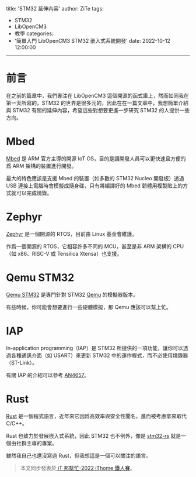 title: 'STM32 延伸內容'
author: ZiTe
tags:
  - STM32
  - LibOpenCM3
  - 教學
categories:
  - '簡單入門 LibOpenCM3 STM32 嵌入式系統開發'
date: 2022-10-12 12:00:00
---

# 前言
在之前的篇章中，我們專注在 LibOpenCM3 這個開源的函式庫上，然而如同我在第一天所寫的，STM32 的世界是很多元的，因此在在一篇文章中，我想簡單介紹與 STM32 有關的延伸內容，希望這些對想要更進一步研究 STM32 的人提供一些方向。

<!--more-->

# Mbed
[Mbed](https://os.mbed.com/) 是 ARM 官方主導的開源 IoT OS，目的是讓開發人員可以更快速且方便的爲 ARM 架構的裝置進行開發。

最大的特色應該是支援 Mbed 的裝置（如多數的 STM32 Nucleo 開發板）透過 USB 連接上電腦時會模擬成隨身碟，只有將編譯好的 Mbed 韌體用複製貼上的方式就可以完成燒錄。

# Zephyr
[Zephyr](https://zephyrproject.org/) 是一個開源的 RTOS，目前由 Linux 基金會維護。

作爲一個開源的 RTOS，它相容許多不同的 MCU，甚至是非 ARM 架構的 CPU（如 x86、RISC-V 或 Tensilica Xtensa）也支援。

# Qemu STM32
[Qemu STM32](http://beckus.github.io/qemu_stm32/) 是專門針對 STM32 [Qemu](https://www.qemu.org/) 的模擬器版本。

有些時候，你可能會想要進行一些硬體模擬，那 Qemu 應該可以幫上忙。

# IAP
In-application programming（IAP）是 STM32 所提供的一項功能，讓你可以透過各種通訊介面（如 USART）來更新 STM32 中的運作程式，而不必使用燒錄器（ST-Link）。

有關 IAP 的介紹可以參考 [AN4657](https://www.st.com/content/ccc/resource/technical/document/application_note/27/38/37/58/c2/8c/40/07/DM00161366.pdf/files/DM00161366.pdf/jcr:content/translations/en.DM00161366.pdf)。

# Rust
[Rust](https://www.rust-lang.org/zh-TW/) 是一個程式語言，近年來它因爲高效率與安全性聞名，進而被考慮拿來取代 C/C++。

Rust 也致力於發展嵌入式系統，因此 STM32 也不例外，像是 [stm32-rs](https://github.com/stm32-rs) 就是一個由社群主導的專案。

雖然我自己也還沒寫過 Rust，但我想這是一個可以關注的語言。

> 本文同步發表於[ iT 邦幫忙-2022 iThome 鐵人賽](https://ithelp.ithome.com.tw/users/20151756/ironman/5382)。
